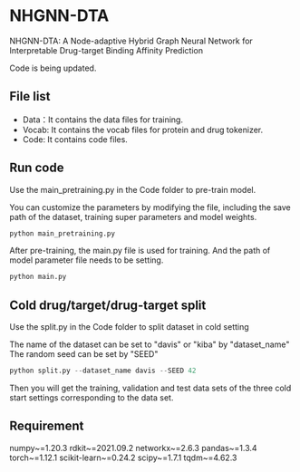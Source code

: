 #  NHGNN-DTA
NHGNN-DTA: A Node-adaptive Hybrid Graph Neural Network for Interpretable Drug-target Binding Affinity Prediction

Code is being updated.



## File list

- Data：It contains the data files for training.
- Vocab: It contains the vocab files for protein and drug tokenizer.
- Code: It contains code files.



## Run code

Use the main_pretraining.py in the Code folder to pre-train model. 

You can customize the parameters by modifying the file, including the save path of the dataset, training super parameters and model weights.

```python
python main_pretraining.py
```

After pre-training, the main.py file is used for training. And the path of model parameter file needs to be setting.

```python
python main.py
```

## Cold drug/target/drug-target split
Use the split.py in the Code folder to split dataset in cold setting

The name of the dataset can be set to "davis" or "kiba" by "dataset_name"
The random seed can be set by "SEED"
```python
python split.py --dataset_name davis --SEED 42
```
Then you will get the training, validation and test data sets of the three cold start settings corresponding to the data set.


## Requirement

numpy~=1.20.3
rdkit~=2021.09.2
networkx~=2.6.3
pandas~=1.3.4
torch~=1.12.1
scikit-learn~=0.24.2
scipy~=1.7.1
tqdm~=4.62.3
